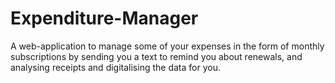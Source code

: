 # Expenditure-Manager
A web-application to manage some of your expenses in the form of monthly subscriptions by sending you a text to remind you about renewals, and analysing receipts and digitalising the data for you.
